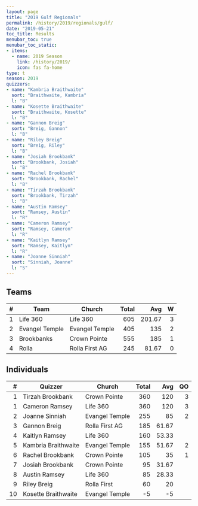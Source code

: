 ```yaml
---
layout: page
title: "2019 Gulf Regionals"
permalink: /history/2019/regionals/gulf/
date: "2019-05-21"
toc_title: Results
menubar_toc: true
menubar_toc_static:
- items:
  - name: 2019 Season
    link: /history/2019/
    icon: fas fa-home
type: t
season: 2019
quizzers:
- name: "Kambria Braithwaite"
  sort: "Braithwaite, Kambria"
  l: "B"
- name: "Kosette Braithwaite"
  sort: "Braithwaite, Kosette"
  l: "B"
- name: "Gannon Breig"
  sort: "Breig, Gannon"
  l: "B"
- name: "Riley Breig"
  sort: "Breig, Riley"
  l: "B"
- name: "Josiah Brookbank"
  sort: "Brookbank, Josiah"
  l: "B"
- name: "Rachel Brookbank"
  sort: "Brookbank, Rachel"
  l: "B"
- name: "Tirzah Brookbank"
  sort: "Brookbank, Tirzah"
  l: "B"
- name: "Austin Ramsey"
  sort: "Ramsey, Austin"
  l: "R"
- name: "Cameron Ramsey"
  sort: "Ramsey, Cameron"
  l: "R"
- name: "Kaitlyn Ramsey"
  sort: "Ramsey, Kaitlyn"
  l: "R"
- name: "Joanne Sinniah"
  sort: "Sinniah, Joanne"
  l: "S"
---
```


## Teams

| #   | Team           | Church         | Total |    Avg |    W |
| --- | -------------- | -------------- | ----: | -----: | ---: |
| 1   | Life 360       | Life 360       |   605 | 201.67 |    3 |
| 2   | Evangel Temple | Evangel Temple |   405 |    135 |    2 |
| 3   | Brookbanks     | Crown Pointe   |   555 |    185 |    1 |
| 4   | Rolla          | Rolla First AG |   245 |  81.67 |    0 |

## Individuals

|    # | Quizzer             | Church         | Total |   Avg |   QO |
| ---: | ------------------- | -------------- | ----: | ----: | ---: |
|    1 | Tirzah Brookbank    | Crown Pointe   |   360 |   120 |    3 |
|    1 | Cameron Ramsey      | Life 360       |   360 |   120 |    3 |
|    2 | Joanne Sinniah      | Evangel Temple |   255 |    85 |    2 |
|    3 | Gannon Breig        | Rolla First AG |   185 | 61.67 |      |
|    4 | Kaitlyn Ramsey      | Life 360       |   160 | 53.33 |      |
|    5 | Kambria Braithwaite | Evangel Temple |   155 | 51.67 |    2 |
|    6 | Rachel Brookbank    | Crown Pointe   |   105 |    35 |    1 |
|    7 | Josiah Brookbank    | Crown Pointe   |    95 | 31.67 |      |
|    8 | Austin Ramsey       | Life 360       |    85 | 28.33 |      |
|    9 | Riley Breig         | Rolla First    |    60 |    20 |      |
|   10 | Kosette Braithwaite | Evangel Temple |    -5 |    -5 |      |